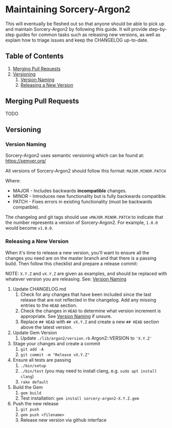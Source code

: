 # Maintaining Sorcery-Argon2

This will eventually be fleshed out so that anyone should be able to pick up and
maintain Sorcery-Argon2 by following this guide. It will provide step-by-step
guides for common tasks such as releasing new versions, as well as explain how
to triage issues and keep the CHANGELOG up-to-date.

## Table of Contents

1. [Merging Pull Requests](#merging-pull-requests)
1. [Versioning](#versioning)
   1. [Version Naming](#version-naming)
   1. [Releasing a New Version](#releasing-a-new-version)

## Merging Pull Requests

TODO

## Versioning

### Version Naming

Sorcery-Argon2 uses semantic versioning which can be found at:
https://semver.org/

All versions of Sorcery-Argon2 should follow this format: `MAJOR.MINOR.PATCH`

Where:

* MAJOR - Includes backwards **incompatible** changes.
* MINOR - Introduces new functionality but is fully backwards compatible.
* PATCH - Fixes errors in existing functionality (must be backwards compatible).

The changelog and git tags should use `vMAJOR.MINOR.PATCH` to indicate that the
number represents a version of Sorcery-Argon2. For example, `1.0.0` would become
`v1.0.0`.

### Releasing a New Version

When it's time to release a new version, you'll want to ensure all the changes
you need are on the master branch and that there is a passing build. Then follow
this checklist and prepare a release commit:

NOTE: `X.Y.Z` and `vX.Y.Z` are given as examples, and should be replaced with
      whatever version you are releasing. See: [Version Naming](#version-naming)

1. Update CHANGELOG.md
   1. Check for any changes that have been included since the last release that
      are not reflected in the changelog. Add any missing entries to the `HEAD`
      section.
   1. Check the changes in `HEAD` to determine what version increment is
      appropriate. See [Version Naming](#version-naming) if unsure.
   1. Replace `## HEAD` with `## vX.Y.Z` and create a new `## HEAD` section
      above the latest version.
1. Update Gem Version
   1. Update `./lib/argon2/version.rb` Argon2::VERSION to `'X.Y.Z'`
1. Stage your changes and create a commit
   1. `git add -A`
   1. `git commit -m "Release vX.Y.Z"`
1. Ensure all tests are passing
   1. `./bin/setup`
   1. `./bin/test` (you may need to install clang, e.g. `sudo apt install clang`)
   1. `rake default`
1. Build the Gem
   1. `gem build`
   1. Test installation: `gem install sorcery-argon2-X.Y.Z.gem`
1. Push the new release
   1. `git push`
   1. `gem push <filename>`
   1. Release new version via github interface
